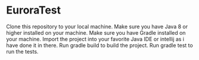 # EuroraTest

Clone this repository to your local machine.
Make sure you have Java 8 or higher installed on your machine.
Make sure you have Gradle installed on your machine.
Import the project into your favorite Java IDE or intellij as i have done it in there.
Run gradle build to build the project.
Run gradle test to run the tests.

